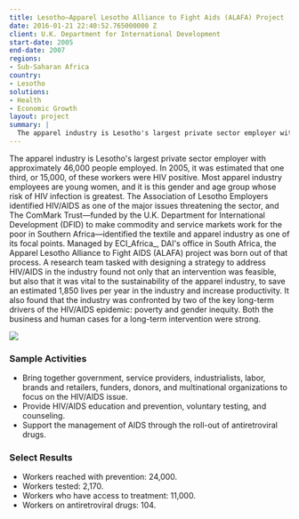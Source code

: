 ```yaml
---
title: Lesotho—Apparel Lesotho Alliance to Fight Aids (ALAFA) Project
date: 2016-01-21 22:40:52.765000000 Z
client: U.K. Department for International Development
start-date: 2005
end-date: 2007
regions:
- Sub-Saharan Africa
country:
- Lesotho
solutions:
- Health
- Economic Growth
layout: project
summary: |
  The apparel industry is Lesotho's largest private sector employer with approximately 46,000 people employed. In 2005, it was estimated that one third, or 15,000, of these workers were HIV positive.
---
```

The apparel industry is Lesotho's largest private sector employer with approximately 46,000 people employed. In 2005, it was estimated that one third, or 15,000, of these workers were HIV positive. Most apparel industry employees are young women, and it is this gender and age group whose risk of HIV infection is greatest. The Association of Lesotho Employers identified HIV/AIDS as one of the major issues threatening the sector, and The ComMark Trust—funded by the U.K. Department for International Development (DFID) to make commodity and service markets work for the poor in Southern Africa—identified the textile and apparel industry as one of its focal points. Managed by ECI_Africa_, DAI's office in South Africa, the Apparel Lesotho Alliance to Fight AIDS (ALAFA) project was born out of that process. A research team tasked with designing a strategy to address HIV/AIDS in the industry found not only that an intervention was feasible, but also that it was vital to the sustainability of the apparel industry, to save an estimated 1,850 lives per year in the industry and increase productivity. It also found that the industry was confronted by two of the key long-term drivers of the HIV/AIDS epidemic: poverty and gender inequity. Both the business and human cases for a long-term intervention were strong.

![][1]

###  Sample Activities

* Bring together government, service providers, industrialists, labor, brands and retailers, funders, donors, and multinational organizations to focus on the HIV/AIDS issue.
* Provide HIV/AIDS education and prevention, voluntary testing, and counseling.
* Support the management of AIDS through the roll-out of antiretroviral drugs.

###  Select Results

* Workers reached with prevention: 24,000.
* Workers tested: 2,170.
* Workers who have access to treatment: 11,000.
* Workers on antiretroviral drugs: 104.

[1]: /assets/images/projects/Lesotho.jpg
